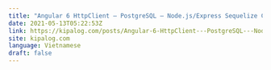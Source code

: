 ```yaml
---
title: "Angular 6 HttpClient – PostgreSQL – Node.js/Express Sequelize CRUD APIs"
date: 2021-05-13T05:22:53Z
link: https://kipalog.com/posts/Angular-6-HttpClient---PostgreSQL---Node-js-Express-Sequelize-CRUD-APIs?utm_medium=RSS&utm_source=news.12bit.vn
site: kipalog.com
language: Vietnamese
draft: false
---
```

